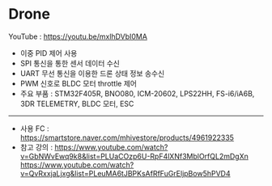 # Drone
YouTube : https://youtu.be/mxlhDVbI0MA
- 이중 PID 제어 사용
- SPI 통신을 통한 센서 데이터 수신
- UART 무선 통신을 이용한 드론 상태 정보 송수신
- PWM 신호로 BLDC 모터 throttle 제어
- 주요 부품 : STM32F405R, BNO080, ICM-20602, LPS22HH, FS-i6/iA6B, 3DR TELEMETRY, BLDC 모터, ESC
-------
- 사용 FC : https://smartstore.naver.com/mhivestore/products/4961922335
- 참고 강의 : https://www.youtube.com/watch?v=GbNWvEwq9k8&list=PLUaCOzp6U-RpF4lXNf3MblOrfQL2mDgXn
            https://www.youtube.com/watch?v=QvRxxjaLjxg&list=PLeuMA6tJBPKsAfRfFuGrEljpBow5hPVD4
